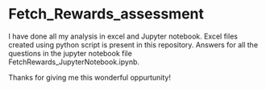 # Fetch_Rewards_assessment

I have done all my analysis in excel and Jupyter notebook.
Excel files created using python script is present in this repository.
Answers for all the questions in the jupyter notebook file FetchRewards_JupyterNotebook.ipynb.

Thanks for giving me this wonderful oppurtunity!
